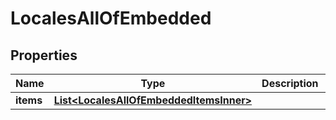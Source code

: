 

# LocalesAllOfEmbedded


## Properties

| Name | Type | Description | Notes |
|------------ | ------------- | ------------- | -------------|
|**items** | [**List&lt;LocalesAllOfEmbeddedItemsInner&gt;**](LocalesAllOfEmbeddedItemsInner.md) |  |  [optional] |



